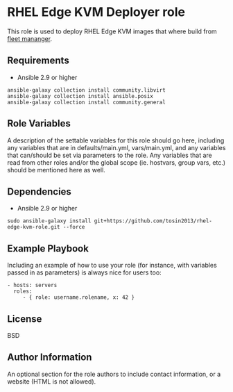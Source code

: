 RHEL Edge KVM Deployer role
=========

This role is used to deploy RHEL Edge KVM images that where build from [fleet mananger](https://console.redhat.com/edge/fleet-management).

Requirements
------------

* Ansible 2.9 or higher
```
ansible-galaxy collection install community.libvirt
ansible-galaxy collection install ansible.posix
ansible-galaxy collection install community.general
```

Role Variables
--------------

A description of the settable variables for this role should go here, including any variables that are in defaults/main.yml, vars/main.yml, and any variables that can/should be set via parameters to the role. Any variables that are read from other roles and/or the global scope (ie. hostvars, group vars, etc.) should be mentioned here as well.

Dependencies
------------

* Ansible 2.9 or higher
```
sudo ansible-galaxy install git+https://github.com/tosin2013/rhel-edge-kvm-role.git --force
```

Example Playbook
----------------

Including an example of how to use your role (for instance, with variables passed in as parameters) is always nice for users too:

    - hosts: servers
      roles:
         - { role: username.rolename, x: 42 }

License
-------

BSD

Author Information
------------------

An optional section for the role authors to include contact information, or a website (HTML is not allowed).
